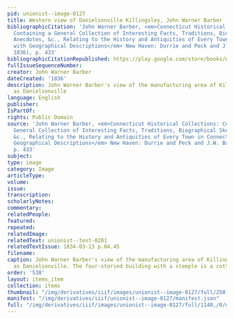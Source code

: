 ```yaml
---
pid: unionist--image-0127
title: Western view of Danielsonville Killingsley, John Warner Barber
bibliographicCitation: 'John Warner Barber, <em>Connecticut Historical Collections:
  Containing a General Collection of Interesting Facts, Traditions, Biographical Sketches,
  Anecdotes, &c., Relating to the History and Antiquities of Every Town in Connecticut,
  with Geographical Descriptions</em> New Haven: Durrie and Peck and J.W. Barber,
  1836), p. 433'
bibliographicCitationRepublished: https://play.google.com/store/books/details?id=zQwWAAAAYAAJ
fullIssueSequenceNumber: 
creator: John Warner Barber
dateCreated: '1836'
description: John Warner Barber's view of the manufacturing area of Killingsley, known
  as Danielsonville
language: English
publisher: 
IsPartOf: 
rights: Public Domain
source: 'John Warner Barber, <em>Connecticut Historical Collections: Containing a
  General Collection of Interesting Facts, Traditions, Biographical Sketches, Anecdotes,
  &c., Relating to the History and Antiquities of Every Town in Connecticut, with
  Geographical Descriptions</em> New Haven: Durrie and Peck and J.W. Barber, 1836),
  p. 433'
subject: 
type: image
category: Image
articleType: 
volume: 
issue: 
transcription: 
scholarlyNotes: 
commentary: 
relatedPeople: 
featured: 
repeated: 
relatedImage: 
relatedText: unionist--text-0281
relatedTextIssue: 1834-03-13 p.04.45
filename: 
caption: John Warner Barber's view of the manufacturing area of Killingsley, known
  as Danielsonville. The four-storied building with a steeple is a cotton factory
order: '538'
layout: items_item
collection: items
thumbnail: "/img/derivatives/iiif/images/unionist--image-0127/full/250,/0/default.jpg"
manifest: "/img/derivatives/iiif/unionist--image-0127/manifest.json"
full: "/img/derivatives/iiif/images/unionist--image-0127/full/1140,/0/default.jpg"
---
```

